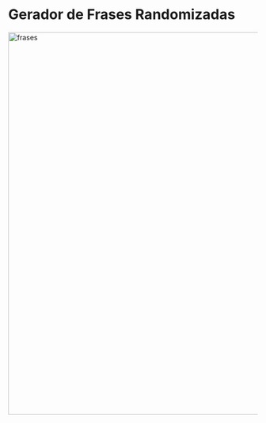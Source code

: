 ﻿# Gerador de Frases Randomizadas

 <img width="1384" height="774" alt="frases" src="https://github.com/user-attachments/assets/492d1894-5a1f-4285-a65a-ef5203f2c924" />

